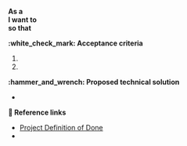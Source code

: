 **As a**
<br>**I want to**
<br>**so that**

**:white\_check\_mark: Acceptance criteria**

1.
1.

**:hammer\_and\_wrench: Proposed technical solution**

*

**:link: Reference links**

* [Project Definition of Done](https://gitlab.com/commonground/nlx/blob/master/CONTRIBUTING.md#4-2-definition-of-done)
* 
